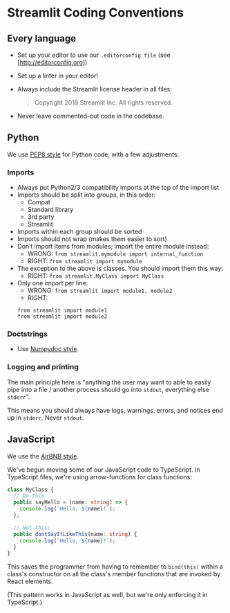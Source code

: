 # Streamlit Coding Conventions

## Every language
- Set up your editor to use our `.editorconfig file` (see
  [http://editorconfig.org])
- Set up a linter in your editor!
- Always include the Streamlit license header in all files:

  > Copyright 2018 Streamlit Inc. All rights reserved.

- Never leave commented-out code in the codebase.

## Python

We use [PEP8 style](https://pep8.org) for Python code, with a few adjustments:

### Imports

* Always put Python2/3 compatibility imports at the top of the import list
* Imports should be split into groups, in this order:
  - Compat
  - Standard library
  - 3rd party
  - Streamlit
* Imports within each group should be sorted
* Imports should not wrap (makes them easier to sort)
* Don’t import items from modules; import the entire module instead:
  - WRONG: `from streamlit.mymodule import internal_function`
  - RIGHT: `from streamlit import mymodule`
* The exception to the above is classes. You should import them this way:
  - RIGHT: `from streamlit.MyClass import MyClass`
* Only one import per line:
  - WRONG: `from streamlit import module1, module2`
  - RIGHT:
  ```
  from streamlit import module1
  from streamlit import module2
  ```

### Doctstrings

* Use [Numpydoc style](https://numpydoc.readthedocs.io/en/latest/format.html).

### Logging and printing

The main principle here is "anything the user may want to able to easily pipe
into a file / another process should go into `stdout`, everything else
`stderr`".

This means you should always have logs, warnings, errors, and notices end up in
`stderr`. Never `stdout`.


## JavaScript

We use the [AirBNB style](https://github.com/airbnb/javascript).

We've begun moving some of our JavaScript code to TypeScript. In TypeScript files, we're using arrow-functions for class functions:

```typescript
class MyClass {
  // Do this:
  public sayHello = (name: string) => {
    console.log(`Hello, ${name}!`);
  };

  // Not this:
  public dontSayItLikeThis(name: string) {
    console.log(`Hello, ${name}!`);
  }
}
```

This saves the programmer from having to remember to `bind(this)` within a class's constructor on all the class's member functions that are invoked by React elements.

(This pattern works in JavaScript as well, but we're only enforcing it in TypeScript.)
